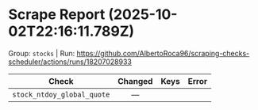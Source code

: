 # Scrape Report (2025-10-02T22:16:11.789Z)

Group: `stocks`  |  Run: https://github.com/AlbertoRoca96/scraping-checks-scheduler/actions/runs/18207028933

| Check | Changed | Keys | Error |
|---|:---:|:--|:--|
| `stock_ntdoy_global_quote` | — |  |  |
